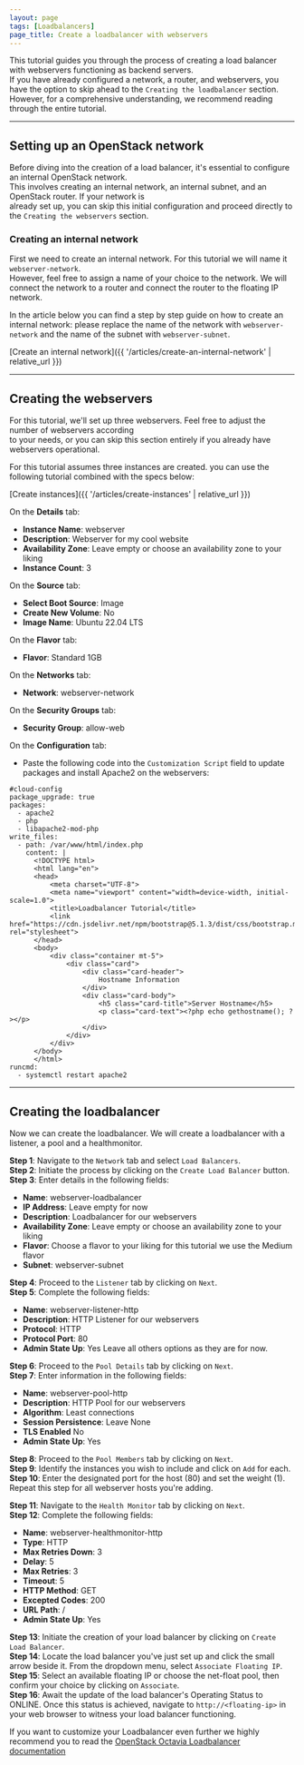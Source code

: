 ```yaml
---
layout: page
tags: [Loadbalancers]
page_title: Create a loadbalancer with webservers
---
```


This tutorial guides you through the process of creating a load balancer with webservers functioning as backend servers.  
If you have already configured a network, a router, and webservers, you have the option to skip ahead to the `Creating the loadbalancer` section.  
However, for a comprehensive understanding, we recommend reading through the entire tutorial.

---

## Setting up an OpenStack network
Before diving into the creation of a load balancer, it's essential to configure an internal OpenStack network.  
This involves creating an internal network, an internal subnet, and an OpenStack router. If your network is  
already set up, you can skip this initial configuration and proceed directly to the `Creating the webservers` section.

### Creating an internal network
First we need to create an internal network. For this tutorial we will name it `webserver-network`.  
However, feel free to assign a name of your choice to the network. 
We will connect the network to a router and connect the router to the floating IP network.

In the article below you can find a step by step guide on how to create an internal network: please
replace the name of the network with `webserver-network` and the name of the subnet with `webserver-subnet`.  

[Create an internal network]({{ '/articles/create-an-internal-network' | relative_url }})

---

## Creating the webservers
For this tutorial, we'll set up three webservers. Feel free to adjust the number of webservers according  
to your needs, or you can skip this section entirely if you already have webservers operational.  

For this tutorial assumes three instances are created. you can use the following tutorial combined with the specs below:

[Create instances]({{ '/articles/create-instances' | relative_url }})


On the **Details** tab:  
* **Instance Name**: webserver
* **Description**: Webserver for my cool website
* **Availability Zone**: Leave empty or choose an availability zone to your liking
* **Instance Count**: 3

On the **Source** tab:  
* **Select Boot Source**: Image
* **Create New Volume**: No
* **Image Name**: Ubuntu 22.04 LTS

On the **Flavor** tab:  
* **Flavor**: Standard 1GB

On the **Networks** tab:  
* **Network**: webserver-network

On the **Security Groups** tab:  
* **Security Group**: allow-web

On the **Configuration** tab:  
* Paste the following code into the `Customization Script` field to update packages and install Apache2 on the webservers:  

```cloud-config
#cloud-config
package_upgrade: true
packages:
  - apache2
  - php
  - libapache2-mod-php
write_files:
  - path: /var/www/html/index.php
    content: |
      <!DOCTYPE html>
      <html lang="en">
      <head>
          <meta charset="UTF-8">
          <meta name="viewport" content="width=device-width, initial-scale=1.0">
          <title>Loadbalancer Tutorial</title>
          <link href="https://cdn.jsdelivr.net/npm/bootstrap@5.1.3/dist/css/bootstrap.min.css" rel="stylesheet">
      </head>
      <body>
          <div class="container mt-5">
              <div class="card">
                  <div class="card-header">
                      Hostname Information
                  </div>
                  <div class="card-body">
                      <h5 class="card-title">Server Hostname</h5>
                      <p class="card-text"><?php echo gethostname(); ?></p>
                  </div>
              </div>
          </div>
      </body>
      </html>
runcmd:
  - systemctl restart apache2

```


---

## Creating the loadbalancer
Now we can create the loadbalancer. We will create a loadbalancer with a listener, a pool and a healthmonitor.

**Step 1**: Navigate to the `Network` tab and select `Load Balancers`.  
**Step 2**: Initiate the process by clicking on the `Create Load Balancer` button.  
**Step 3**: Enter details in the following fields:  
* **Name**: webserver-loadbalancer
* **IP Address**: Leave empty for now
* **Description**: Loadbalancer for our webservers
* **Availability Zone**: Leave empty or choose an availability zone to your liking
* **Flavor**: Choose a flavor to your liking for this tutorial we use the Medium flavor
* **Subnet**: webserver-subnet

**Step 4**: Proceed to the `Listener` tab by clicking on `Next`.  
**Step 5**: Complete the following fields:  
* **Name**: webserver-listener-http
* **Description**: HTTP Listener for our webservers
* **Protocol**: HTTP
* **Protocol Port**: 80
* **Admin State Up**: Yes
Leave all others options as they are for now.

**Step 6**: Proceed to the `Pool Details` tab by clicking on `Next`.  
**Step 7**: Enter information in the following fields:  
* **Name**: webserver-pool-http
* **Description**: HTTP Pool for our webservers
* **Algorithm**: Least connections
* **Session Persistence**: Leave None
* **TLS Enabled** No
* **Admin State Up**: Yes

**Step 8**: Proceed to the `Pool Members` tab by clicking on `Next`.  
**Step 9**: Identify the instances you wish to include and click on `Add` for each.  
**Step 10**: Enter the designated port for the host (80) and set the weight (1). Repeat this step for all webserver hosts you're adding.  

**Step 11**: Navigate to the `Health Monitor` tab by clicking on `Next`.  
**Step 12**: Complete the following fields:  
* **Name**: webserver-healthmonitor-http
* **Type**: HTTP
* **Max Retries Down**: 3
* **Delay**: 5
* **Max Retries**: 3
* **Timeout**: 5
* **HTTP Method**: GET
* **Excepted Codes**: 200
* **URL Path**: /
* **Admin State Up**: Yes

**Step 13**: Initiate the creation of your load balancer by clicking on `Create Load Balancer`.  
**Step 14**: Locate the load balancer you've just set up and click the small arrow beside it. From the dropdown menu, select `Associate Floating IP`.  
**Step 15**: Select an available floating IP or choose the net-float pool, then confirm your choice by clicking on `Associate`.  
**Step 16**: Await the update of the load balancer's Operating Status to ONLINE. Once this status is achieved, navigate to `http://<floating-ip>` in your web browser to witness your load balancer functioning.  

If you want to customize your Loadbalancer even further we highly recommend you to read the [OpenStack Octavia Loadbalancer documentation](https://docs.openstack.org/octavia/latest/user/index.html)